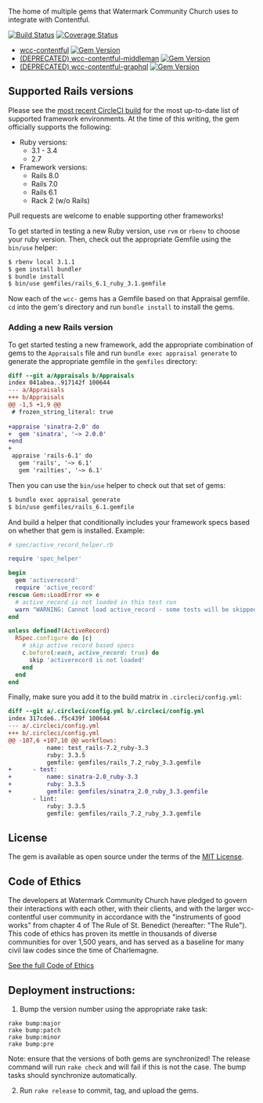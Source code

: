 The home of multiple gems that Watermark Community Church uses to integrate with
Contentful.

[![Build Status](https://circleci.com/gh/watermarkchurch/wcc-contentful.svg?style=svg)](https://circleci.com/gh/watermarkchurch/wcc-contentful)
[![Coverage Status](https://coveralls.io/repos/github/watermarkchurch/wcc-contentful/badge.svg?branch=master)](https://coveralls.io/github/watermarkchurch/wcc-contentful?branch=master)

* [wcc-contentful](./wcc-contentful) [![Gem Version](https://badge.fury.io/rb/wcc-contentful.svg)](https://rubygems.org/gems/wcc-contentful)
* [(DEPRECATED) wcc-contentful-middleman](https://watermarkchurch.github.io/wcc-contentful/1.6/wcc-contentful-middleman/) [![Gem Version](https://badge.fury.io/rb/wcc-contentful-middleman.svg)](https://rubygems.org/gems/wcc-contentful-middleman)
* [(DEPRECATED) wcc-contentful-graphql](https://watermarkchurch.github.io/wcc-contentful/1.2/wcc-contentful-graphql/) [![Gem Version](https://badge.fury.io/rb/wcc-contentful-graphql.svg)](https://rubygems.org/gems/wcc-contentful-graphql)

## Supported Rails versions

Please see the [most recent CircleCI build](https://app.circleci.com/pipelines/github/watermarkchurch/wcc-contentful?branch=master) for the most
up-to-date list of supported framework environments.  At the time of this writing, 
the gem officially supports the following:

* Ruby versions:
  * 3.1 - 3.4
  * 2.7
* Framework versions:
  * Rails 8.0
  * Rails 7.0
  * Rails 6.1
  * Rack 2 (w/o Rails)

Pull requests are welcome to enable supporting other frameworks!

To get started in testing a new Ruby version, use `rvm` or `rbenv` to choose your
ruby version.  Then, check out the appropriate Gemfile using the `bin/use` helper:

```bash
$ rbenv local 3.1.1
$ gem install bundler
$ bundle install
$ bin/use gemfiles/rails_6.1_ruby_3.1.gemfile
```

Now each of the `wcc-` gems has a Gemfile based on that Appraisal gemfile.  `cd`
into the gem's directory and run `bundle install` to install the gems. 

### Adding a new Rails version

To get started testing a new framework, add the appropriate combination of gems to the `Appraisals` file
and run `bundle exec appraisal generate` to generate the appropriate gemfile in the `gemfiles` directory:

```diff
diff --git a/Appraisals b/Appraisals
index 041abea..917142f 100644
--- a/Appraisals
+++ b/Appraisals
@@ -1,5 +1,9 @@
 # frozen_string_literal: true
 
+appraise 'sinatra-2.0' do
+  gem 'sinatra', '~> 2.0.0'
+end
+
 appraise 'rails-6.1' do
   gem 'rails', '~> 6.1'
   gem 'railties', '~> 6.1'
```

Then you can use the `bin/use` helper to check out that set of gems:

```bash
$ bundle exec appraisal generate
$ bin/use gemfiles/rails_6.1.gemfile
```

And build a helper that conditionally includes your framework specs based on whether
that gem is installed.  Example:

```rb
# spec/active_record_helper.rb

require 'spec_helper'

begin
  gem 'activerecord'
  require 'active_record'
rescue Gem::LoadError => e
  # active_record is not loaded in this test run
  warn "WARNING: Cannot load active_record - some tests will be skipped\n#{e}"
end

unless defined?(ActiveRecord)
  RSpec.configure do |c|
    # skip active record based specs
    c.before(:each, active_record: true) do
      skip 'activerecord is not loaded'
    end
  end
end

```

Finally, make sure you add it to the build matrix in `.circleci/config.yml`:

```diff
diff --git a/.circleci/config.yml b/.circleci/config.yml
index 317cde6..f5c439f 100644
--- a/.circleci/config.yml
+++ b/.circleci/config.yml
@@ -107,6 +107,10 @@ workflows:
           name: test_rails-7.2_ruby-3.3
           ruby: 3.3.5
           gemfile: gemfiles/rails_7.2_ruby_3.3.gemfile
+      - test:
+          name: sinatra-2.0_ruby-3.3
+          ruby: 3.3.5
+          gemfile: gemfiles/sinatra_2.0_ruby_3.3.gemfile
       - lint:
           ruby: 3.3.5
           gemfile: gemfiles/rails_7.2_ruby_3.3.gemfile
```

## License

The gem is available as open source under the terms of the [MIT License](http://opensource.org/licenses/MIT).

## Code of Ethics

The developers at Watermark Community Church have pledged to govern their interactions with each other, with their clients, and with the larger wcc-contentful user community in accordance with the "instruments of good works" from chapter 4 of The Rule of St. Benedict (hereafter: "The Rule"). This code of ethics has proven its mettle in thousands of diverse communities for over 1,500 years, and has served as a baseline for many civil law codes since the time of Charlemagne.

[See the full Code of Ethics](./CODE_OF_ETHICS.md)


## Deployment instructions:

1) Bump the version number using the appropriate rake task:

```
rake bump:major
rake bump:patch
rake bump:minor
rake bump:pre
```

Note: ensure that the versions of both gems are synchronized!  The release command
will run `rake check` and will fail if this is not the case.  The bump tasks should
synchronize automatically.

2) Run `rake release` to commit, tag, and upload the gems.
